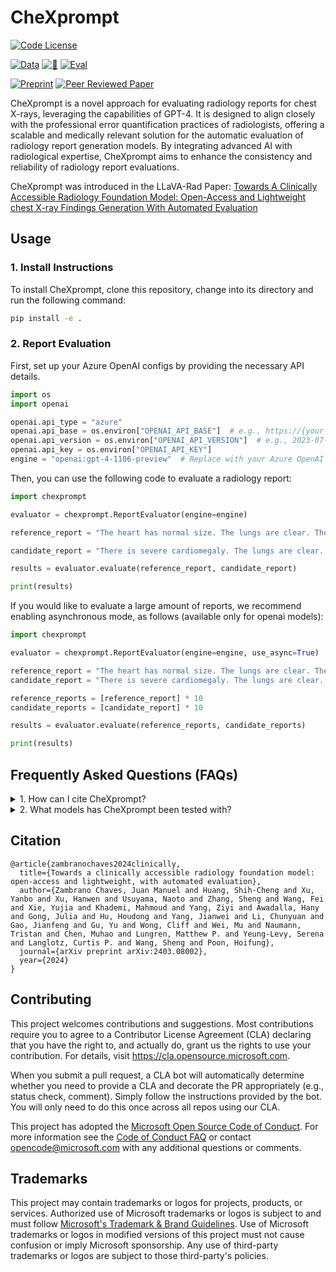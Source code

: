 # CheXprompt

[![Code License](https://img.shields.io/badge/Code%20License-MIT-red)](LICENSE)

[![Data](https://img.shields.io/badge/PhysioNet-Data-228B22)](https://physionet.org/content/llava-rad-mimic-cxr-annotation/1.0.0/)
[![🤗](https://img.shields.io/badge/🤗-LLaVA--Rad-FFA500)](https://huggingface.co/microsoft/llava-rad/)
[![Eval](https://img.shields.io/badge/model%20code-LLaVA--Rad-purple)](https://github.com/microsoft/llava-rad/)

[![Preprint](https://img.shields.io/badge/arXiv-Preprint-blue)](https://arxiv.org/abs/2403.08002)
[![Peer Reviewed Paper](https://img.shields.io/badge/Peer%20Reviewed%20Paper-In%20Press-cyan)]()


CheXprompt is a novel approach for evaluating radiology reports for chest X-rays, leveraging the capabilities of GPT-4. It is designed to align closely with the professional error quantification practices of radiologists, offering a scalable and medically relevant solution for the automatic evaluation of radiology report generation models. By integrating advanced AI with radiological expertise, CheXprompt aims to enhance the consistency and reliability of radiology report evaluations.

CheXprompt was introduced in the LLaVA-Rad Paper: [Towards A Clinically Accessible Radiology Foundation Model: Open-Access and Lightweight chest X-ray Findings Generation With Automated Evaluation](https://arxiv.org/abs/2403.08002)

## Usage

### 1. Install Instructions

To install CheXprompt, clone this repository, change into its directory and run the following command:

```bash
pip install -e .
```

### 2. Report Evaluation

First, set up your Azure OpenAI configs by providing the necessary API details.

```python
import os
import openai

openai.api_type = "azure"
openai.api_base = os.environ["OPENAI_API_BASE"]  # e.g., https://{your-resource-name}.openai.azure.com/
openai.api_version = os.environ["OPENAI_API_VERSION"]  # e.g., 2023-07-01-preview
openai.api_key = os.environ["OPENAI_API_KEY"]
engine = "openai:gpt-4-1106-preview"  # Replace with your Azure OpenAI model deployment name or AISuite id
```

Then, you can use the following code to evaluate a radiology report:

```python
import chexprompt

evaluator = chexprompt.ReportEvaluator(engine=engine)

reference_report = "The heart has normal size. The lungs are clear. There is no pleural effusion or pneumothorax. There is no focal airspace consolidation. There are no acute bony findings."

candidate_report = "There is severe cardiomegaly. The lungs are clear. There is no pleural effusion or pneumothorax. There is no focal airspace consolidation. There are no acute bony findings."

results = evaluator.evaluate(reference_report, candidate_report)

print(results)
```

If you would like to evaluate a large amount of reports, we recommend enabling asynchronous mode, as follows (available only for openai models):

```python
import chexprompt

evaluator = chexprompt.ReportEvaluator(engine=engine, use_async=True)

reference_report = "The heart has normal size. The lungs are clear. There is no pleural effusion or pneumothorax. There is no focal airspace consolidation. There are no acute bony findings."
candidate_report = "There is severe cardiomegaly. The lungs are clear. There is no pleural effusion or pneumothorax. There is no focal airspace consolidation. There are no acute bony findings."

reference_reports = [reference_report] * 10
candidate_reports = [candidate_report] * 10

results = evaluator.evaluate(reference_reports, candidate_reports)

print(results)

```

## Frequently Asked Questions (FAQs)

<details>
    <summary>1. How can I cite CheXprompt?</summary>
See citation below.
  </details>

<details>
    <summary>2. What models has CheXprompt been tested with?</summary>
In our manuscript we describe tests with GPT-4 (i.e. GPT-4 Version 0613) and GPT-4 Turbo (GPT-4 version 1106-Preview).

See: [description of models in azure documentation](https://learn.microsoft.com/en-us/azure/ai-services/openai/concepts/models?tabs=python-secure%2Cglobal-standard%2Cstandard-chat-completions#gpt-4o-and-gpt-4-turbo)

  </details>

## Citation

```
@article{zambranochaves2024clinically,
  title={Towards a clinically accessible radiology foundation model: open-access and lightweight, with automated evaluation},
  author={Zambrano Chaves, Juan Manuel and Huang, Shih-Cheng and Xu, Yanbo and Xu, Hanwen and Usuyama, Naoto and Zhang, Sheng and Wang, Fei and Xie, Yujia and Khademi, Mahmoud and Yang, Ziyi and Awadalla, Hany and Gong, Julia and Hu, Houdong and Yang, Jianwei and Li, Chunyuan and Gao, Jianfeng and Gu, Yu and Wong, Cliff and Wei, Mu and Naumann, Tristan and Chen, Muhao and Lungren, Matthew P. and Yeung-Levy, Serena and Langlotz, Curtis P. and Wang, Sheng and Poon, Hoifung},
  journal={arXiv preprint arXiv:2403.08002},
  year={2024}
}
```

</details>

## Contributing

This project welcomes contributions and suggestions. Most contributions require you to agree to a
Contributor License Agreement (CLA) declaring that you have the right to, and actually do, grant us
the rights to use your contribution. For details, visit https://cla.opensource.microsoft.com.

When you submit a pull request, a CLA bot will automatically determine whether you need to provide
a CLA and decorate the PR appropriately (e.g., status check, comment). Simply follow the instructions
provided by the bot. You will only need to do this once across all repos using our CLA.

This project has adopted the [Microsoft Open Source Code of Conduct](https://opensource.microsoft.com/codeofconduct/).
For more information see the [Code of Conduct FAQ](https://opensource.microsoft.com/codeofconduct/faq/) or
contact [opencode@microsoft.com](mailto:opencode@microsoft.com) with any additional questions or comments.

## Trademarks

This project may contain trademarks or logos for projects, products, or services. Authorized use of Microsoft
trademarks or logos is subject to and must follow
[Microsoft's Trademark & Brand Guidelines](https://www.microsoft.com/en-us/legal/intellectualproperty/trademarks/usage/general).
Use of Microsoft trademarks or logos in modified versions of this project must not cause confusion or imply Microsoft sponsorship.
Any use of third-party trademarks or logos are subject to those third-party's policies.
